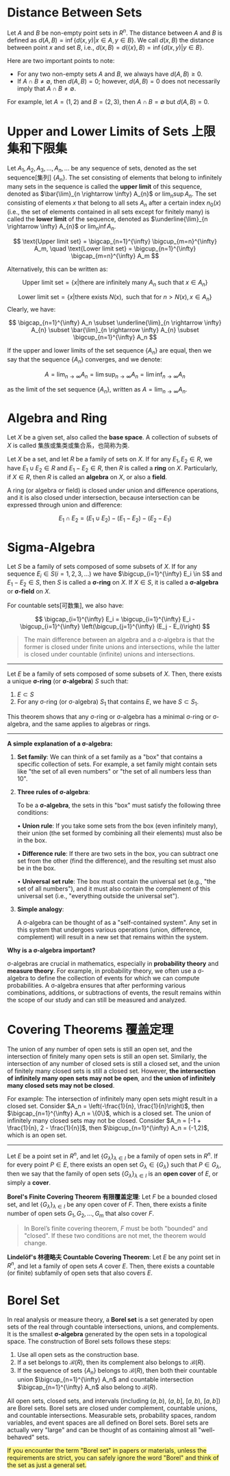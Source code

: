<head>
    <script src="https://cdn.mathjax.org/mathjax/latest/MathJax.js?config=TeX-AMS-MML_HTMLorMML" type="text/javascript"></script>
    <script type="text/x-mathjax-config">
        MathJax.Hub.Config({
            tex2jax: {
            skipTags: ['script', 'noscript', 'style', 'textarea', 'pre'],
            inlineMath: [['$','$']]
            }
        });
    </script>
</head>
<script type="text/javascript" async
  src="https://cdnjs.cloudflare.com/ajax/libs/mathjax/2.7.1/MathJax.js?...">
</script>


# Distance Between Sets
Let $A$ and $B$ be non-empty point sets in $R^n$. The distance between $A$ and $B$ is defined as $d(A, B) = \inf \{d(x, y) | x \in A, y \in B\}$. We call $d(x, B)$ the distance between point $x$ and set $B$, i.e., $d(x, B) = d(\{x\}, B) = \inf \{d(x, y) | y \in B\}$.

Here are two important points to note:
- For any two non-empty sets $A$ and $B$, we always have $d(A, B) \geq 0$.
- If $A \cap B \neq \emptyset$, then $d(A, B) = 0$; however, $d(A, B) = 0$ does not necessarily imply that $A \cap B \neq \emptyset$.

For example, let $A=(1,2)$ and $B=(2,3)$, then $A \cap B=\emptyset$ but $d(A, B)=0$.

# Upper and Lower Limits of Sets 上限集和下限集
Let $A_1, A_2, A_3, \dots, A_n, \dots$ be any sequence of sets, denoted as the set sequence[集列] $\{A_n\}$. The set consisting of elements that belong to infinitely many sets in the sequence is called the **upper limit** of this sequence, denoted as $\bar{\lim}_{n \rightarrow \infty} A_{n}$ or $\lim_{n} \sup A_{n}$. The set consisting of elements $x$ that belong to all sets $A_n$ after a certain index $n_0(x)$ (i.e., the set of elements contained in all sets except for finitely many) is called the **lower limit** of the sequence, denoted as $\underline{\lim}_{n \rightarrow \infty} A_{n}$ or $\lim_{n} \inf A_{n}$.

$$
\text{Upper limit set} = \bigcap_{n=1}^{\infty} \bigcup_{m=n}^{\infty} A_m, \quad \text{Lower limit set} = \bigcup_{n=1}^{\infty} \bigcap_{m=n}^{\infty} A_m
$$

Alternatively, this can be written as:

$$
\text{Upper limit set} = \{x | \text{there are infinitely many } A_n \text{ such that } x \in A_n\}
$$

$$
\text{Lower limit set} = \{x | \text{there exists } N(x), \text{ such that for } n > N(x), x \in A_n\}
$$
Clearly, we have:

$$
\bigcap_{n=1}^{\infty} A_n \subset \underline{\lim}_{n \rightarrow \infty} A_{n} \subset \bar{\lim}_{n \rightarrow \infty} A_{n} \subset \bigcup_{n=1}^{\infty} A_n
$$

If the upper and lower limits of the set sequence $\{A_n\}$ are equal, then we say that the sequence $\{A_n\}$ converges, and we denote:

$$
A = \lim_{n \to \infty} A_n = \lim \sup_{n \to \infty} A_n = \lim \inf_{n \to \infty} A_n
$$

as the limit of the set sequence $\{A_n\}$, written as $A = \lim_{n \to \infty} A_n$.

# Algebra and Ring
Let $X$ be a given set, also called the **base space**. A collection of subsets of $X$ is called 集族或集类或集合系，也简称为类.

Let $X$ be a set, and let $R$ be a family of sets on $X$. If for any $E_1, E_2 \in R$, we have $E_1 \cup E_2 \in R$ and $E_1 - E_2 \in R$, then $R$ is called a **ring** on $X$. Particularly, if $X \in R$, then $R$ is called an **algebra** on $X$, or also a **field**.

A ring (or algebra or field) is closed under union and difference operations, and it is also closed under intersection, because intersection can be expressed through union and difference:

$$
E_1 \cap E_2 = (E_1 \cup E_2) - (E_1 - E_2) - (E_2 - E_1)
$$

# Sigma-Algebra

Let $S$ be a family of sets composed of some subsets of $X$. If for any sequence $E_i \in S (i = 1,2,3, \dots)$ we have $\bigcup_{i=1}^{\infty} E_i \in S$ and $E_1 - E_2 \in S$, then $S$ is called a **σ-ring** on $X$. If $X \in S$, it is called a **σ-algebra** or **σ-field** on $X$.

For countable sets[可数集], we also have:

$$
\bigcap_{i=1}^{\infty} E_i = \bigcup_{i=1}^{\infty} E_i - \bigcup_{i=1}^{\infty} \left(\bigcup_{j=1}^{\infty} (E_j - E_i)\right)
$$

> The main difference between an algebra and a σ-algebra is that the former is closed under finite unions and intersections, while the latter is closed under countable (infinite) unions and intersections.

---

Let $E$ be a family of sets composed of some subsets of $X$. Then, there exists a unique **σ-ring** (or **σ-algebra**) $S$ such that:

1. $E \subset S$
2. For any σ-ring (or σ-algebra) $S_1$ that contains $E$, we have $S \subset S_1$.

This theorem shows that any σ-ring or σ-algebra has a minimal σ-ring or σ-algebra, and the same applies to algebras or rings.

---

**A simple explanation of a σ-algebra:**

1. **Set family**: We can think of a set family as a "box" that contains a specific collection of sets. For example, a set family might contain sets like "the set of all even numbers" or "the set of all numbers less than 10".

2. **Three rules of σ-algebra**:

   To be a **σ-algebra**, the sets in this "box" must satisfy the following three conditions:

   • **Union rule**: If you take some sets from the box (even infinitely many), their union (the set formed by combining all their elements) must also be in the box.

   • **Difference rule**: If there are two sets in the box, you can subtract one set from the other (find the difference), and the resulting set must also be in the box.

   • **Universal set rule**: The box must contain the universal set (e.g., "the set of all numbers"), and it must also contain the complement of this universal set (i.e., "everything outside the universal set").

3. **Simple analogy**:

   A σ-algebra can be thought of as a "self-contained system". Any set in this system that undergoes various operations (union, difference, complement) will result in a new set that remains within the system.

**Why is a σ-algebra important?**

σ-algebras are crucial in mathematics, especially in **probability theory** and **measure theory**. For example, in probability theory, we often use a σ-algebra to define the collection of events for which we can compute probabilities. A σ-algebra ensures that after performing various combinations, additions, or subtractions of events, the result remains within the scope of our study and can still be measured and analyzed.

# Covering Theorems 覆盖定理

The union of any number of open sets is still an open set, and the intersection of finitely many open sets is still an open set. Similarly, the intersection of any number of closed sets is still a closed set, and the union of finitely many closed sets is still a closed set. However, **the intersection of infinitely many open sets may not be open**, and **the union of infinitely many closed sets may not be closed**.

For example:
The intersection of infinitely many open sets might result in a closed set. Consider $A_n = \left(-\frac{1}{n}, \frac{1}{n}\right)$, then $\bigcap_{n=1}^{\infty} A_n = \{0\}$, which is a closed set. The union of infinitely many closed sets may not be closed. Consider $A_n = [-1 + \frac{1}{n}, 2 - \frac{1}{n}]$, then $\bigcup_{n=1}^{\infty} A_n = (-1,2)$, which is an open set.

---

Let $E$ be a point set in $R^n$, and let $\{G_\lambda\}_{\lambda \in I}$ be a family of open sets in $R^n$. If for every point $P \in E$, there exists an open set $G_\lambda \in \{G_\lambda\}$ such that $P \in G_\lambda$, then we say that the family of open sets $\{G_\lambda\}_{\lambda \in I}$ is an **open cover** of $E$, or simply a **cover**.

**Borel's Finite Covering Theorem 有限覆盖定理**: Let $F$ be a bounded closed set, and let $\{G_\lambda\}_{\lambda \in I}$ be any open cover of $F$. Then, there exists a finite number of open sets $G_1, G_2, \dots, G_m$ that also cover $F$.
> In Borel’s finite covering theorem, $F$ must be both "bounded" and "closed". If these two conditions are not met, the theorem would change.

**Lindelöf's 林德略夫 Countable Covering Theorem**: Let $E$ be any point set in $R^n$, and let a family of open sets $A$ cover $E$. Then, there exists a countable (or finite) subfamily of open sets that also covers $E$.

# Borel Set
In real analysis or measure theory, a **Borel set** is a set generated by open sets of the real through countable intersections, unions, and complements. It is the smallest **σ-algebra** generated by the open sets in a topological space. The construction of Borel sets follows these steps:

1. Use all open sets as the construction base.
2. If a set belongs to $\mathcal{B}(R)$, then its complement also belongs to $\mathcal{B}(R)$.
3. If the sequence of sets $\{A_n\}$ belongs to $\mathcal{B}(R)$, then both their countable union $\bigcup_{n=1}^{\infty} A_n$ and countable intersection $\bigcap_{n=1}^{\infty} A_n$ also belong to $\mathcal{B}(R)$.

All open sets, closed sets, and intervals (including $(a,b)$, $(a,b]$, $[a,b)$, $[a,b]$) are Borel sets. Borel sets are closed under complement, countable unions, and countable intersections. Measurable sets, probability spaces, random variables, and event spaces are all defined on Borel sets. Borel sets are actually very "large" and can be thought of as containing almost all "well-behaved" sets.

<span style="background:#fff88f">If you encounter the term "Borel set" in papers or materials, unless the requirements are strict, you can safely ignore the word "Borel" and think of the set as just a general set.</span>



